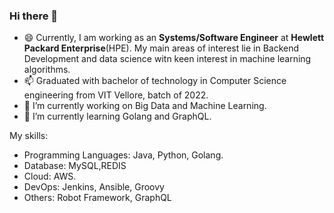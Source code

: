 ### Hi there 👋
 
- 😄 Currently, I am working as an **Systems/Software Engineer** at **Hewlett Packard Enterprise**(HPE). My main areas of interest lie in Backend Development and data science witn keen interest in machine learning algorithms.
- 📫 Graduated with bachelor of technology in Computer Science engineering from VIT Vellore, batch of 2022.
- 🔭 I’m currently working on Big Data and Machine Learning.
- 🌱 I’m currently learning Golang and GraphQL.

My skills: </br>
- Programming Languages: Java, Python, Golang. </br>
- Database: MySQL,REDIS
- Cloud: AWS. 
- DevOps: Jenkins, Ansible, Groovy
- Others: Robot Framework, GraphQL

<!--
**ShaunakSensarma/ShaunakSensarma** is a ✨ _special_ ✨ repository because its `README.md` (this file) appears on your GitHub profile.

Here are some ideas to get you started:

- 👯 I’m looking to collaborate on ...
- 🤔 I’m looking for help with ...
- 💬 Ask me about ...


- ⚡ Fun fact: ...
-->
